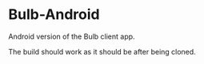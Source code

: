 # Bulb-Android
Android version of the Bulb client app.

The build should work as it should be after being cloned.
